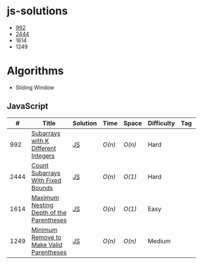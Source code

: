 # js-solutions

- [992](https://github.com/Sasmita07/leetcode-js-solution/tree/main?tab=readme-ov-file#javascript)
- [2444](https://github.com/Sasmita07/leetcode-js-solution/tree/main?tab=readme-ov-file#javascript)
- 1614
- 1249

# Algorithms

- Sliding Window

## JavaScript

| #    | Title                                                                                                                           | Solution                                                                                                                        | Time   | Space  | Difficulty | Tag | Note |
| ---- | ------------------------------------------------------------------------------------------------------------------------------- | ------------------------------------------------------------------------------------------------------------------------------- | ------ | ------ | ---------- | --- | ---- |
| 992  | [Subarrays with K Different Integers](https://leetcode.com/problems/subarrays-with-k-different-integers/description/)           | [JS](https://github.com/Sasmita07/leetcode-js-solution/blob/main/js-solutions/992-subarrays-with-k-distinct.js)                 | _O(n)_ | _O(n)_ | Hard       |     |
| 2444 | [Count Subarrays With Fixed Bounds](https://leetcode.com/problems/count-subarrays-with-fixed-bounds/description/)               | [JS](https://github.com/Sasmita07/leetcode-js-solution/blob/main/js-solutions/2444-count-subarrays-with-fixed-bounds.js)        | _O(n)_ | _O(1)_ | Hard       |     |
| 1614 | [ Maximum Nesting Depth of the Parentheses](https://leetcode.com/problems/maximum-nesting-depth-of-the-parentheses/description) | [JS](https://github.com/Sasmita07/leetcode-js-solution/blob/main/js-solutions/1614-maximum-nesting-depth-of-the-parentheses.js) | _O(n)_ | _O(1)_ | Easy       |     |
| 1249 | [ Minimum Remove to Make Valid Parentheses](https://leetcode.com/problems/minimum-remove-to-make-valid-parentheses/description) | [JS](https://github.com/Sasmita07/leetcode-js-solution/blob/main/js-solutions/1249-minimum-remove-to-make-valid-parentheses.js) | _O(n)_ | _O(n)_ | Medium     |     |
